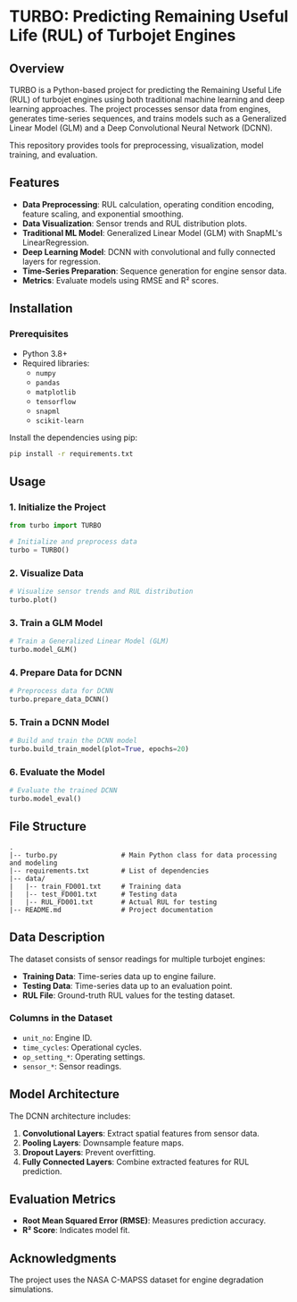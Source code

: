 # TURBO: Predicting Remaining Useful Life (RUL) of Turbojet Engines

## Overview
TURBO is a Python-based project for predicting the Remaining Useful Life (RUL) of turbojet engines using both traditional machine learning and deep learning approaches. The project processes sensor data from engines, generates time-series sequences, and trains models such as a Generalized Linear Model (GLM) and a Deep Convolutional Neural Network (DCNN).

This repository provides tools for preprocessing, visualization, model training, and evaluation.

## Features
- **Data Preprocessing**: RUL calculation, operating condition encoding, feature scaling, and exponential smoothing.
- **Data Visualization**: Sensor trends and RUL distribution plots.
- **Traditional ML Model**: Generalized Linear Model (GLM) with SnapML's LinearRegression.
- **Deep Learning Model**: DCNN with convolutional and fully connected layers for regression.
- **Time-Series Preparation**: Sequence generation for engine sensor data.
- **Metrics**: Evaluate models using RMSE and R² scores.

## Installation

### Prerequisites
- Python 3.8+
- Required libraries:
  - `numpy`
  - `pandas`
  - `matplotlib`
  - `tensorflow`
  - `snapml`
  - `scikit-learn`

Install the dependencies using pip:
```bash
pip install -r requirements.txt
```

## Usage

### 1. Initialize the Project
```python
from turbo import TURBO

# Initialize and preprocess data
turbo = TURBO()
```

### 2. Visualize Data
```python
# Visualize sensor trends and RUL distribution
turbo.plot()
```

### 3. Train a GLM Model
```python
# Train a Generalized Linear Model (GLM)
turbo.model_GLM()
```

### 4. Prepare Data for DCNN
```python
# Preprocess data for DCNN
turbo.prepare_data_DCNN()
```

### 5. Train a DCNN Model
```python
# Build and train the DCNN model
turbo.build_train_model(plot=True, epochs=20)
```

### 6. Evaluate the Model
```python
# Evaluate the trained DCNN
turbo.model_eval()
```

## File Structure
```
.
|-- turbo.py                # Main Python class for data processing and modeling
|-- requirements.txt        # List of dependencies
|-- data/
|   |-- train_FD001.txt     # Training data
|   |-- test_FD001.txt      # Testing data
|   |-- RUL_FD001.txt       # Actual RUL for testing
|-- README.md               # Project documentation
```

## Data Description
The dataset consists of sensor readings for multiple turbojet engines:
- **Training Data**: Time-series data up to engine failure.
- **Testing Data**: Time-series data up to an evaluation point.
- **RUL File**: Ground-truth RUL values for the testing dataset.

### Columns in the Dataset
- `unit_no`: Engine ID.
- `time_cycles`: Operational cycles.
- `op_setting_*`: Operating settings.
- `sensor_*`: Sensor readings.

## Model Architecture
The DCNN architecture includes:
1. **Convolutional Layers**: Extract spatial features from sensor data.
2. **Pooling Layers**: Downsample feature maps.
3. **Dropout Layers**: Prevent overfitting.
4. **Fully Connected Layers**: Combine extracted features for RUL prediction.

## Evaluation Metrics
- **Root Mean Squared Error (RMSE)**: Measures prediction accuracy.
- **R² Score**: Indicates model fit.

## Acknowledgments
The project uses the NASA C-MAPSS dataset for engine degradation simulations.
